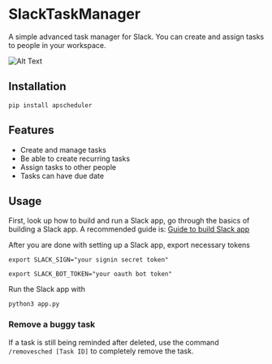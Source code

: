 # SlackTaskManager
A simple advanced task manager for Slack. You can create and assign tasks to people in your workspace.

![Alt Text](https://media.giphy.com/media/HivCT1sbv3JMqZ1gKM/giphy.gif?cid=790b7611f8ab8e789492c327a7cdf19f6fa243740708d4e9&rid=giphy.gif&ct=g)
## Installation
    pip install apscheduler
## Features
* Create and manage tasks
* Be able to create recurring tasks
* Assign tasks to other people
* Tasks can have due date
## Usage
First, look up how to build and run a Slack app, go through the basics of building a Slack app. A recommended guide is: [Guide to build Slack app](https://www.digitalocean.com/community/tutorials/how-to-build-a-slackbot-in-python-on-ubuntu-20-04)

After you are done with setting up a Slack app, export necessary tokens

    export SLACK_SIGN="your signin secret token"
    
    export SLACK_BOT_TOKEN="your oauth bot token"

Run the Slack app with

    python3 app.py
    
### Remove a buggy task
If a task is still being reminded after deleted, use the command `/removesched [Task ID]` to completely remove the task.
